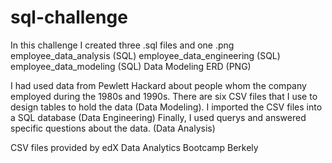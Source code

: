 # sql-challenge
In this challenge I created three .sql files and one .png
        employee_data_analysis (SQL)
        employee_data_engineering (SQL)
        employee_data_modeling (SQL)
        Data Modeling ERD (PNG)

I had used data from Pewlett Hackard about people whom the company employed during the 1980s and 1990s.
There are six CSV files that I use to design tables to hold the data (Data Modeling). 
I imported the CSV files into a SQL database (Data Engineering)
Finally, I used querys and answered specific questions about the data. (Data Analysis)

CSV files provided by edX Data Analytics Bootcamp Berkely 